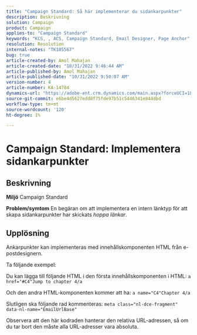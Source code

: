 ```yaml
---
title: "Campaign Standard: Så här implementerar du sidankarpunkter"
description: Beskrivning
solution: Campaign
product: Campaign
applies-to: "Campaign Standard"
keywords: "KCS, , ACS, Campaign Standard, Email Designer, Page Anchor"
resolution: Resolution
internal-notes: "TK185567"
bug: true
article-created-by: Amol Mahajan
article-created-date: "10/31/2022 9:46:44 AM"
article-published-by: Amol Mahajan
article-published-date: "10/31/2022 9:50:07 AM"
version-number: 4
article-number: KA-14784
dynamics-url: "https://adobe-ent.crm.dynamics.com/main.aspx?forceUCI=1&pagetype=entityrecord&etn=knowledgearticle&id=3fe073ea-0059-ed11-9561-6045bd006079"
source-git-commit: e6be4d5627edd8f75fde97b51c5446341e844dbd
workflow-type: tm+mt
source-wordcount: '120'
ht-degree: 1%

---
```


# Campaign Standard: Implementera sidankarpunkter

## Beskrivning

<b>Miljö</b>
Campaign Standard


<b>Problem/symtom</b>
En begäran om att implementera en intern länktyp för att skapa sidankarpunkter har skickats *hoppa länkar*.


## Upplösning


Ankarpunkter kan implementeras med innehållskomponenten HTML från e-postdesignern.

Ta följande exempel:

Du kan lägga till följande HTML i den första innehållskomponenten i HTML:
`a href="#C4"Jump to chapter 4/a`

Och den andra HTML-komponenten kommer att ha:
`a name="C4"Chapter 4/a`

Slutligen ska följande rad kommenteras:
`meta class="nl-dce-fragment" data-nl-name="EmailUrlBase"`

Observera att den här kodraden hanterar den relativa URL-adressen, så om du tar bort den måste alla URL-adresser vara absoluta.
